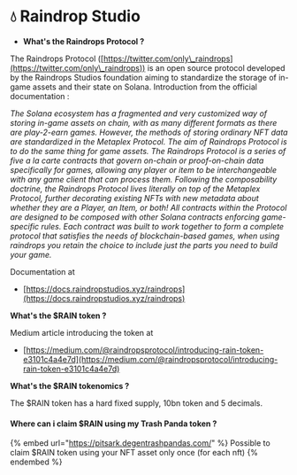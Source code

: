 # 💧 Raindrop Studio

* **What's the Raindrops Protocol ?**

The Raindrops Protocol ([https://twitter.com/only\_raindrops](https://twitter.com/only\_raindrops)) is an open source protocol developed by the Raindrops Studios foundation aiming to standardize the storage of in-game assets and their state on Solana. Introduction from the official documentation :

_The Solana ecosystem has a fragmented and very customized way of storing in-game assets on chain, with as many different formats as there are play-2-earn games. However, the methods of storing ordinary NFT data are standardized in the Metaplex Protocol. The aim of Raindrops Protocol is to do the same thing for game assets. The Raindrops Protocol is a series of five a la carte contracts that govern on-chain or proof-on-chain data specifically for games, allowing any player or item to be interchangeable with any game client that can process them. Following the composability doctrine, the Raindrops Protocol lives literally on top of the Metaplex Protocol, further decorating existing NFTs with new metadata about whether they are a Player, an Item, or both! All contracts within the Protocol are designed to be composed with other Solana contracts enforcing game-specific rules. Each contract was built to work together to form a complete protocol that satisfies the needs of blockchain-based games, when using raindrops you retain the choice to include just the parts you need to build your game._

Documentation at

* [https://docs.raindropstudios.xyz/raindrops](https://docs.raindropstudios.xyz/raindrops)



**What's the $RAIN token ?**

Medium article introducing the token at

* [https://medium.com/@raindropsprotocol/introducing-rain-token-e3101c4a4e7d](https://medium.com/@raindropsprotocol/introducing-rain-token-e3101c4a4e7d)



**What's the $RAIN tokenomics ?**

The $RAIN token has a hard fixed supply, 10bn token and 5 decimals.



#### Where can i claim $RAIN using my Trash Panda token ?

{% embed url="https://pitsark.degentrashpandas.com/" %}
Possible to claim $RAIN token using your NFT asset only once (for each nft)
{% endembed %}

